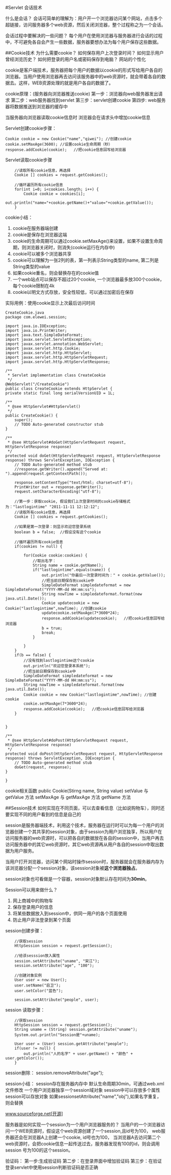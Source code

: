 #Servlet 会话技术

什么是会话？
会话可简单的理解为：用户开一个浏览器访问某个网站，点击多个超链接，访问服务器多个web资源，然后关闭浏览器，整个过程称之为一个会话。

会话过程中要解决的一些问题？
每个用户在使用浏览器与服务器进行会话的过程中，不可避免各自会产生一些数据，服务器要想办法为每个用户保存这些数据。

##Cookie技术
为什么需要cookie？
如何保存用户上次登录时间？
如何显示用户曾经浏览历史？
如何把登录的用户名或密码保存到电脑？
网站的个性化

cookie是客户端技术，服务器把每个用户的数据以cookie的形式写给用户各自的浏览器。当用户使用浏览器再去访问该服务器中的web资源时，就会带着各自的数据去。这样，WEB资源处理的就是用户各自的数据了。


cookie原理：(服务器向浏览器推送cookie)
第一步：浏览器向web服务器发出请求
第二步：web服务器找到servlet
第三步：servlet创建cookie
第四步: web服务器将数据推送到浏览器的缓存中

当服务器向浏览器读取cookie信息时
浏览器会在请求头中增加cookie信息

Servlet创建cookie步骤：

	Cookie cookie = new Cookie("name","qiwei"); //创建cookie
	cookie.setMaxAge(3600);	//设置cookie生命周期（秒）
	response.addCookie(cookie);   //把cookie信息回写给浏览器

Servlet读取cookie步骤

		//读取所有cookie信息，再选择
		Cookie [] cookies = request.getCookies();
		
		//循环遍历所有cookie信息
		for(int i=0; i<cookies.length; i++) {
			Cookie cookie = cookies[i];
			out.println("name="+cookie.getName()+"value="+cookie.getValue());
		}
		
cookie小结：
1. cookie在服务器端创建
2. cookie是保存在浏览器这端
3. cookie的生命周期可以通过cookie.setMaxAge()来设置，如果不设置生命周期，则浏览器关闭时，则消失(cookie运行在内存中)
4. cookie可以被多个浏览器共享
5. cookie可以理解为一张2列的表，第一列表示String类型的name, 第二列是String类型的value
6. 如果cookie重名，则会替换存在的cookie值
7. 一个web站点可以保存不超过20个cookie, 一个浏览器最多放300个cookie，每个cookie限制在4k
8. cookie以明文方式存放，安全性较低，可以通过加密后在保存


实际用例：使用cookie显示上次最后访问时间
	
	CreateCookie.java
	package com.elewei.session;
	
	import java.io.IOException;
	import java.io.PrintWriter;
	import java.text.SimpleDateFormat;
	import javax.servlet.ServletException;
	import javax.servlet.annotation.WebServlet;
	import javax.servlet.http.Cookie;
	import javax.servlet.http.HttpServlet;
	import javax.servlet.http.HttpServletRequest;
	import javax.servlet.http.HttpServletResponse;
	
	/**
	 * Servlet implementation class CreateCookie
	 */
	@WebServlet("/CreateCookie")
	public class CreateCookie extends HttpServlet {
	private static final long serialVersionUID = 1L;
       
    /**
     * @see HttpServlet#HttpServlet()
     */
    public CreateCookie() {
        super();
        // TODO Auto-generated constructor stub
    }

	/**
	 * @see HttpServlet#doGet(HttpServletRequest request, HttpServletResponse response)
	 */
	protected void doGet(HttpServletRequest request, HttpServletResponse response) throws ServletException, IOException {
		// TODO Auto-generated method stub
		//response.getWriter().append("Served at: ").append(request.getContextPath());
		
		response.setContentType("text/html; charset=utf-8");
		PrintWriter out = response.getWriter();
		request.setCharacterEncoding("utf-8");
		
		//第一步：获取cookie, 假设我们上次登录时间的cookie存储格式为："lastlogintime" "2011-11-11 12:12:12";
		//读取所有cookie信息，再选择
		Cookie [] cookies = request.getCookies();
		
		//如果是第一次登录：则显示欢迎您登录系统
		boolean b = false;	//假设没有这个cookie
		
		//循环遍历所有cookie信息
		if(cookies != null) {
			
			for(Cookie cookie:cookies) {
				//取出名字：
				String name = cookie.getName();
				if("lastlogintime".equals(name)) {
					out.println("你最后一次登录时间为：" + cookie.getValue());
					//把当前日期保存到cookie中
					SimpleDateFormat simpledateformat = new SimpleDateFormat("YYYY-MM-dd HH:mm:ss");
					String nowTime = simpledateformat.format(new java.util.Date());
					Cookie updatecookie = new Cookie("lastlogintime",nowTime); //创建cookie
					updatecookie.setMaxAge(7*3600*24);
					response.addCookie(updatecookie);   //把cookie信息回写给浏览器
					b = true;
					break;
				}
				
			}
		}
		if(b == false) {
			//没有找到lastlogintime这个cookie
			out.println("欢迎您登录本系统");
			//把当前日期保存到cookie中
			SimpleDateFormat simpledateformat = new SimpleDateFormat("YYYY-MM-dd HH:mm:ss");
			String nowTime = simpledateformat.format(new java.util.Date());
			Cookie cookie = new Cookie("lastlogintime",nowTime); //创建cookie
			cookie.setMaxAge(7*3600*24);
			response.addCookie(cookie);   //把cookie信息回写给浏览器
		}
		
		
	}

	/**
	 * @see HttpServlet#doPost(HttpServletRequest request, HttpServletResponse response)
	 */
	protected void doPost(HttpServletRequest request, HttpServletResponse response) throws ServletException, IOException {
		// TODO Auto-generated method stub
		doGet(request, response);
	}

	}
	
cookie相关函数
public Cookie(Stirng name, String value)
setValue 与 getValue 方法
setMaxAge 与 getMaxAge 方法
getName 方法



##Session技术
如何实现在不同页面，可以去查看信息（比如说购物车），同时还要实现不同的用户看到的信息是自己的

session是服务器端技术，利用这个技术，服务器在运行时可以为每一个用户的浏览器创建一个其共享的session对象，由于session为用户浏览独享，所以用户在访问服务器的web资源时，可以把各自的数据放在各自的session中，当用户再去访问服务器中的其它web资源时，其它web资源再从用户各自的session中取出数据为用户服务。

当用户打开浏览器，访问某个网站时操作session时，服务器就会在服务器内存为该浏览器分配一个session对象，该session对象被**这个浏览器独占**。

session对象也可看做是一个容器，session对象默认存在时间为**30min**。


Session可以用来做什么？
1. 网上商城中的购物车
2. 保存登录用户的信息
3. 将某些数据放入到session中，供同一用户的各个页面使用
4. 防止用户非法登录到某个页面


session创建步骤：
		
		//获取session
		HttpSession session = request.getSession();
		
		//给该sesssion放入属性
		session.setAttribute("uname", "宋江");
		session.setAttribute("age", "100");
		
		//创建对象实例
		User user = new User();
		user.setName("启卫");
		user.setColor("蓝色");
		
		session.setAttribute("people", user);

session 读取步骤：
		
		//获取session
		HttpSession session = request.getSession();
		String uname = (String) session.getAttribute("uname");
		System.out.println("Session是"+uname);
		
		User user = (User) session.getAttribute("people");
		if(user != null) {
			out.println("人的名字" + user.getName() + "颜色" + user.getColor());
		}

session删除：
	session.removeAttribute("age");
	

session小结：
session存在服务器内存中
默认生命周期30min，可通过web.xml文件修改
一个用户浏览器独享一个session域对象
session中可以存放多个属性
session可以存放对象
如果sessionsetAttribute("name","obj"),如果名字重复，则会替换

www.sourceforge.net[开源]

服务器是如何实现一个session为一个用户浏览器服务的？
当用户的一个浏览器访问一个WEB资源时，假设这个web资源创建了一个session,且id号为100， web服务器还会在浏览器A上创建一个cookie, id号也为100， 当浏览器A去访问第二个web资源时，会把cookie信息一起传送过去，服务器发现有100的id，则会调用session 号为100的这个session。

验证码：
第一步:生成验证码
第二步：在登录界面中增加验证码
第三步：在验证登录servlet中使用session判断验证码是否正确












